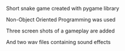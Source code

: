 Short snake game created with pygame library

Non-Object Oriented Programming was used

Three screen shots of a gameplay are added

And two wav files containing sound effects
